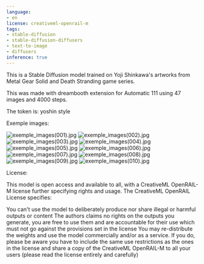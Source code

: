 ```yaml
---
language:
- en
license: creativeml-openrail-m
tags:
- stable-diffusion
- stable-diffusion-diffusers
- text-to-image
- diffusers
inference: true
---
```


This is a Stable Diffusion model trained on Yoji Shinkawa's artworks from Metal Gear Solid and Death Stranding game series.

This was made with dreambooth extension for Automatic 111 using 47 images and 4000 steps.

The token is: yoshin style

Exemple images: 

![exemple_images(001).jpg](https://s3.amazonaws.com/moonup/production/uploads/1668901501471-635418b012edd0ed5dc1f5a1.jpeg)
![exemple_images(002).jpg](https://s3.amazonaws.com/moonup/production/uploads/1668901501626-635418b012edd0ed5dc1f5a1.jpeg)
![exemple_images(003).jpg](https://s3.amazonaws.com/moonup/production/uploads/1668901501635-635418b012edd0ed5dc1f5a1.jpeg)
![exemple_images(004).jpg](https://s3.amazonaws.com/moonup/production/uploads/1668901501644-635418b012edd0ed5dc1f5a1.jpeg)
![exemple_images(005).jpg](https://s3.amazonaws.com/moonup/production/uploads/1668901501817-635418b012edd0ed5dc1f5a1.jpeg)
![exemple_images(006).jpg](https://s3.amazonaws.com/moonup/production/uploads/1668901501813-635418b012edd0ed5dc1f5a1.jpeg)
![exemple_images(007).jpg](https://s3.amazonaws.com/moonup/production/uploads/1668901501783-635418b012edd0ed5dc1f5a1.jpeg)
![exemple_images(008).jpg](https://s3.amazonaws.com/moonup/production/uploads/1668901501791-635418b012edd0ed5dc1f5a1.jpeg)
![exemple_images(009).jpg](https://s3.amazonaws.com/moonup/production/uploads/1668901501808-635418b012edd0ed5dc1f5a1.jpeg)
![exemple_images(010).jpg](https://s3.amazonaws.com/moonup/production/uploads/1668901501801-635418b012edd0ed5dc1f5a1.jpeg)

License:

This model is open access and available to all, with a CreativeML OpenRAIL-M license further specifying rights and usage. The CreativeML OpenRAIL License specifies:

You can't use the model to deliberately produce nor share illegal or harmful outputs or content
The authors claims no rights on the outputs you generate, you are free to use them and are accountable for their use which must not go against the provisions set in the license
You may re-distribute the weights and use the model commercially and/or as a service. If you do, please be aware you have to include the same use restrictions as the ones in the license and share a copy of the CreativeML OpenRAIL-M to all your users (please read the license entirely and carefully)
